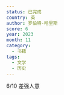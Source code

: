 ```yaml
---
status: 已完成
country: 英
author: 罗伯特·哈里斯
score: 6
year: 2023
month: 11
category:
  - 书籍
tags:
  - 文学
  - 历史
---
```

6/10 差强人意

